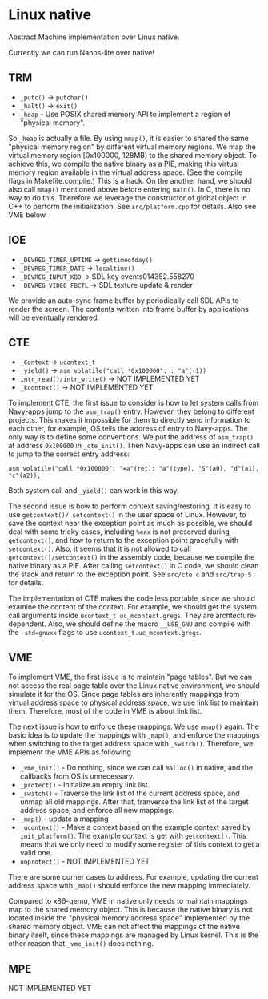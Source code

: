 # Linux native

Abstract Machine implementation over Linux native.

Currently we can run Nanos-lite over native!

## TRM

* `_putc()` -> `putchar()`
* `_halt()` -> `exit()`
* `_heap` - Use POSIX shared memory API to implement a region of "physical memory".

So `_heap` is actually a file. By using `mmap()`, it is easier to shared the same
"physical memory region" by different virtual memory regions. We map the virtual memory
region [0x100000, 128MB) to the shared memory object. To achieve this, we compile the
native binary as a PIE, making this virtual memory region available in the virtual
address space. (See the compile flags in Makefile.compile.) This is a hack.  On the
another hand, we should also call `mmap()` mentioned above before entering `main()`. In C,
there is no way to do this. Therefore we leverage the constructor of global object in
C++ to perform the initialization. See `src/platform.cpp` for details. Also see VME below.

## IOE

* `_DEVREG_TIMER_UPTIME` -> `gettimeofday()`
* `_DEVREG_TIMER_DATE` -> `localtime()`
* `_DEVREG_INPUT_KBD` -> SDL key events014352.558270
* `_DEVREG_VIDEO_FBCTL` -> SDL texture update & render

We provide an auto-sync frame buffer by periodically call SDL APIs to render the screen.
The contents written into frame buffer by applications will be eventually rendered.

## CTE

* `_Context` -> `ucontext_t`
* `_yield()` -> `asm volatile("call *0x100000": : "a"(-1))`
* `intr_read()/intr_write()` -> NOT IMPLEMENTED YET
* `_kcontext()` -> NOT IMPLEMENTED YET

To implement CTE, the first issue to consider is how to let system calls from Navy-apps
jump to the `asm_trap()` entry. However, they belong to different projects. This makes it
impossible for them to directly send information to each other, for example, OS tells the
address of entry to Navy-apps. The only way is to define some conventions. We put the
address of `asm_trap()` at address `0x100000` in `_cte_init()`. Then Navy-apps can use
an indirect call to jump to the correct entry address:
```
asm volatile("call *0x100000": "=a"(ret): "a"(type), "S"(a0), "d"(a1), "c"(a2));
```
Both system call and `_yield()` can work in this way.

The second issue is how to perform context saving/restoring. It is easy to use `getcontext()/
setcontext()` in the user space of Linux. However, to save the context near the exception
point as much as possible, we should deal with some tricky cases, including `%eax` is not
preserved during `getcontext()`, and how to return to the exception point gracefully with
`setcontext()`. Also, it seems that it is not allowed to call `getcontext()/setcontext()`
in the assembly code, because we compile the native binary as a PIE. After calling `setcontext()`
in C code, we should clean the stack and return to the exception point. See `src/cte.c` and
`src/trap.S` for details.

The implementation of CTE makes the code less portable, since we should examine the content
of the context. For example, we should get the system call arguments inside
`ucontext_t.uc_mcontext.gregs`.  They are archtecture-dependent. Also, we should define the
macro `__USE_GNU` and compile with the `-std=gnuxx` flags to use `ucontext_t.uc_mcontext.gregs`.

## VME

To implement VME, the first issue is to maintain "page tables". But we can not access the
real page table over the Linux native environment, we should simulate it for the OS. Since
page tables are inherently mappings from virtual address space to physical address space,
we use link list to maintain them. Therefore, most of the code in VME is about link list.

The next issue is how to enforce these mappings. We use `mmap()` again. The basic idea is to
update the mappings with `_map()`, and enforce the mappings when switching to the target address
space with `_switch()`. Therefore, we implement the VME APIs as following

* `_vme_init()` - Do nothing, since we can call `malloc()` in native, and the callbacks from OS
is unnecessary.
* `_protect()` - Initialize an empty link list.
* `_switch()` - Traverse the link list of the current address space, and unmap all old mappings.
After that, tranverse the link list of the target address space, and enforce all new mappings.
* `_map()` - update a mapping
* `_ucontext()` - Make a context based on the example context saved by `init_platform()`. The
example context is get with `getcontext()`. This means that we only need to modify some register
of this context to get a valid one.
* `unprotect()` - NOT IMPLEMENTED YET

There are some corner cases to address. For example, updating the current address space with
`_map()` should enforce the new mapping immediately.

Compared to x86-qemu, VME in native only needs to maintain mappings map to the shared memory
object. This is because the native binary is not located inside the "physical memory address
space" implemented by the shared memory object. VME can not affect the mappings of the native
binary itselt, since these mappings are managed by Linux kernel. This is the other reason that
`_vme_init()` does nothing.

## MPE

NOT IMPLEMENTED YET

